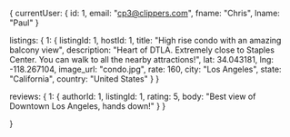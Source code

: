 {
  currentUser: {
    id: 1,
    email: "cp3@clippers.com",
    fname: "Chris",
    lname: "Paul"
  }

  listings: {
    1: {
      listingId: 1,
      hostId: 1,
      title: "High rise condo with an amazing balcony view",
      description: "Heart of DTLA. Extremely close to Staples Center. You can walk to all the nearby attractions!",
      lat: 34.043181,
      lng: -118.267104,
      image_url: "condo.jpg",
      rate: 160,
      city: "Los Angeles",
      state: "California",
      country: "United States"
    }
  }

  reviews: {
    1: {
      authorId: 1,
      listingId: 1,
      rating: 5,
      body: "Best view of Downtown Los Angeles, hands down!"
    }
  }

}
